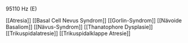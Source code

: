 95110 Hz (E)

[[Atresia]]
[[Basal Cell Nevus Syndrom]]
[[Gorlin-Syndrom]]
[[Nävoide Basaliom]]
[[Nävus-Syndrom]]
[[Thanatophore Dysplasie]]
[[Trikuspidalatresie]]
[[Trikuspidalklappe Atresie]]